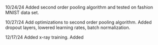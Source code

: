 10/24/24
Added second order pooling algorithm and tested on fashion MNIST data set.

10/27/24
Add optimizations to second order pooling algorithm. 
Added dropout layers, lowered learning rates, batch normalization. 

12/17/24
Added x-ray training.
Added 
